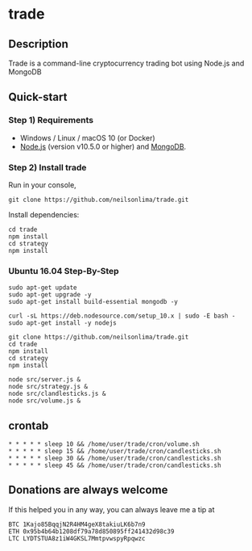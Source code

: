 # trade

## Description

Trade is a command-line cryptocurrency trading bot using Node.js and MongoDB

## Quick-start

### Step 1) Requirements

- Windows / Linux / macOS 10 (or Docker)
- [Node.js](https://nodejs.org/) (version v10.5.0 or higher) and [MongoDB](https://www.mongodb.com/).

### Step 2) Install trade

Run in your console,

```
git clone https://github.com/neilsonlima/trade.git
```

Install dependencies:

```
cd trade
npm install
cd strategy
npm install
```

### Ubuntu 16.04 Step-By-Step

```
sudo apt-get update
sudo apt-get upgrade -y
sudo apt-get install build-essential mongodb -y

curl -sL https://deb.nodesource.com/setup_10.x | sudo -E bash -
sudo apt-get install -y nodejs

git clone https://github.com/neilsonlima/trade.git
cd trade
npm install
cd strategy
npm install

node src/server.js &
node src/strategy.js &
node src/clandlesticks.js &
node src/volume.js &
```

## crontab
    * * * * * sleep 10 && /home/user/trade/cron/volume.sh
    * * * * * sleep 15 && /home/user/trade/cron/candlesticks.sh
    * * * * * sleep 30 && /home/user/trade/cron/candlesticks.sh
    * * * * * sleep 45 && /home/user/trade/cron/candlesticks.sh

## Donations are always welcome

If this helped you in any way, you can always leave me a tip at
```
BTC 1Kajo85BqqjN2R4HM4geX8takiuLK6b7n9
ETH 0x95b4b64b1208df79a78d850895ff241432d98c39
LTC LYDTSTUA8z1iW4GKSL7MmtpvwspyRpqwzc
```        
